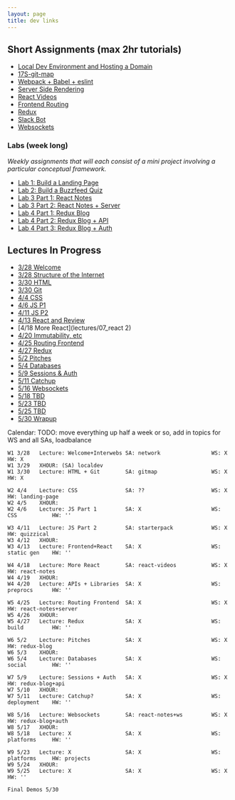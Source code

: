```yaml
---
layout: page
title: dev links
---
```



## Short Assignments (max 2hr tutorials)
  * [Local Dev Environment and Hosting a Domain](assignments/sa/localdev)
  * [17S-git-map](assignments/sa/git-map)
  * [Webpack + Babel + eslint](assignments/sa/starterpack)
  * [Server Side Rendering](assignments/sa/server-side)
  * [React Videos](assignments/sa/react-videos/)
  * [Frontend Routing](assignments/sa/routing)
  * [Redux](assignments/sa/redux)
  * [Slack Bot](assignments/sa/slack-bot)
  * [Websockets](assignments/sa/websockets)


### Labs (week long)
*Weekly assignments that will each consist of a mini project involving a particular conceptual framework.*

  * [Lab 1: Build a Landing Page](assignments/lab/landing-page)
  * [Lab 2: Build a Buzzfeed Quiz](assignments/lab/quizzical)
  * [Lab 3 Part 1: React Notes](assignments/lab/react-notes)
  * [Lab 3 Part 2: React Notes + Server](assignments/lab/react-notes+server)
  * [Lab 4 Part 1: Redux Blog](assignments/lab/redux-blog)
  * [Lab 4 Part 2: Redux Blog + API](assignments/lab/redux-blog+server)
  * [Lab 4 Part 3: Redux Blog + Auth](assignments/lab/redux-blog+auth)


## Lectures In Progress

  * [3/28 Welcome](lectures/00_welcome/)
  * [3/28 Structure of the Internet](lectures/01_interwebs/)
  * [3/30 HTML](lectures/02_html/)
  * [3/30 Git](lectures/02_git/)
  * [4/4 CSS](lectures/03_css/)
  * [4/6 JS P1](lectures/04_js1)
  * [4/11 JS P2](lectures/05_js2)
  * [4/13 React and Review](lectures/06_react1)
  * [4/18 More React](lectures/07_react  2)
  * [4/20 Immutability, etc](lectures/08_immutable)
  * [4/25 Routing Frontend](lectures/09_routing)
  * [4/27 Redux](lectures/10_redux)
  * [5/2 Pitches](lectures/11_pitches)
  * [5/4 Databases](lectures/12_intro_to_databases)
  * [5/9 Sessions & Auth](lectures/13_sessions_auth)
  * [5/11 Catchup](lectures/14_catchup)
  * [5/16 Websockets](lectures/15_websockets)
  * [5/18 TBD]()
  * [5/23 TBD]()
  * [5/25 TBD]()
  * [5/30 Wrapup](lectures/16_wrapup)


Calendar:
TODO: move everything up half a week or so, add in topics for WS and all SAs, loadbalance

```
W1 3/28   Lecture: Welcome+Interwebs SA: network                WS: X             HW: X
W1 3/29   XHOUR: (SA) localdev
W1 3/30   Lecture: HTML + Git        SA: gitmap                 WS: X             HW: X

W2 4/4    Lecture: CSS               SA: ??                     WS: X             HW: landing-page
W2 4/5    XHOUR:
W2 4/6    Lecture: JS Part 1         SA: X                      WS: CSS           HW: ''

W3 4/11   Lecture: JS Part 2         SA: starterpack            WS: X             HW: quizzical
W3 4/12   XHOUR:  
W3 4/13   Lecture: Frontend+React    SA: X                      WS: static gen    HW: ''

W4 4/18   Lecture: More React        SA: react-videos           WS: X             HW: react-notes
W4 4/19   XHOUR:
W4 4/20   Lecture: APIs + Libraries  SA: X                      WS: preprocs      HW: ''

W5 4/25   Lecture: Routing Frontend  SA: X                      WS: X             HW: react-notes+server
W5 4/26   XHOUR:
W5 4/27   Lecture: Redux             SA: X                      WS: build         HW: ''

W6 5/2    Lecture: Pitches           SA: X                      WS: X             HW: redux-blog
W6 5/3    XHOUR:
W6 5/4    Lecture: Databases         SA: X                      WS: social        HW: ''

W7 5/9    Lecture: Sessions + Auth   SA: X                      WS: X             HW: redux-blog+api
W7 5/10   XHOUR:
W7 5/11   Lecture: Catchup?          SA: X                      WS: deployment    HW: ''

W8 5/16   Lecture: Websockets        SA: react-notes+ws         WS: X             HW: redux-blog+auth
W8 5/17   XHOUR:
W8 5/18   Lecture: X                 SA: X                      WS: platforms     HW: ''

W9 5/23   Lecture: X                 SA: X                      WS: platforms     HW: projects
W9 5/24   XHOUR:
W9 5/25   Lecture: X                 SA: X                      WS: X             HW: ''

Final Demos 5/30
```
